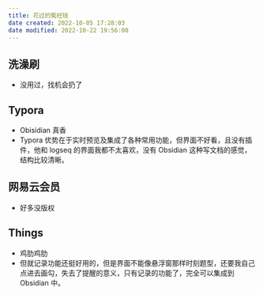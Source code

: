 ```yaml
---
title: 花过的冤枉钱
date created: 2022-10-05 17:28:03
date modified: 2022-10-22 19:56:00
---
```


## 洗澡刷

- 没用过，找机会扔了

## Typora

- Obisidian 真香
- Typora 优势在于实时预览及集成了各种常用功能，但界面不好看，且没有插件，他和 logseq 的界面我都不太喜欢，没有 Obsidian 这种写文档的感觉，结构比较清晰。

## 网易云会员

- 好多没版权

## Things

- 鸡肋鸡肋
- 但就记录功能还挺好用的，但是界面不能像悬浮窗那样时刻题型，还要我自己点进去画勾，失去了提醒的意义，只有记录的功能了，完全可以集成到 Obsidian 中。
